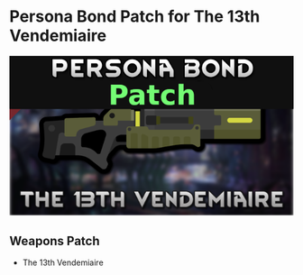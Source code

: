 # Persona Bond Patch for The 13th Vendemiaire

![](https://github.com/Daria40K/Persona-Bond-Patch-for-The-13th-Vendemiaire/blob/main/About/Preview.png)

## Weapons Patch
- The 13th Vendemiaire
